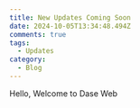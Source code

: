 ```yaml
---
title: New Updates Coming Soon
date: 2024-10-05T13:34:48.494Z
comments: true
tags:
  - Updates
category:
  - Blog
---
```

Hello, Welcome to Dase Web
